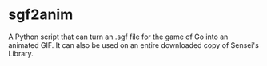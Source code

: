# sgf2anim
A Python script that can turn an .sgf file for the game of Go into an animated GIF. It can also be used on an entire downloaded copy of Sensei's Library.
